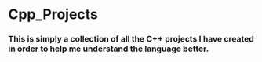 # Cpp_Projects
### This is simply a collection of all the C++ projects I have created in order to help me understand the language better.

